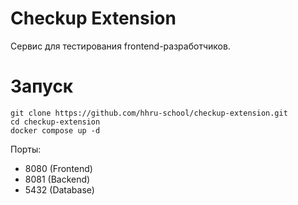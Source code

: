 # Checkup Extension

Сервис для тестирования frontend-разработчиков.

# Запуск

```
git clone https://github.com/hhru-school/checkup-extension.git
cd checkup-extension
docker compose up -d
```

Порты:
- 8080 (Frontend)
- 8081 (Backend)
- 5432 (Database)
